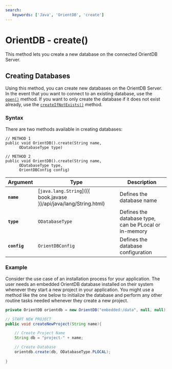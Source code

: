 ```yaml
---
search:
   keywords: ['Java', 'OrientDB', 'create']
---
```


# OrientDB - create()

This method lets you create a new database on the connected OrientDB Server.

## Creating Databases

Using this method, you can create new databases on the OrientDB Server.  In the event that you want to connect to an existing database, use the [`open()`](Java-Ref-OrientDB-open.md) method.  If you want to only create the database if it does not exist already, use the [`createIfNotExists()`](Java-REf-OrientDB-createIfNotExists.md) method.

### Syntax

There are two methods available in creating databases:

```
// METHOD 1
public void OrientDB().create(String name,
      ODatabaseType type)

// METHOD 2
public void OrientDB().create(String name,
      ODatabaseType type,
	  OrientDBConfig config)
```

| Argument | Type | Description |
|---|---|---|
| **`name`** | [`java.lang.String`]({{ book.javase }}/api/java/lang/String.html) | Defines the database name |
| **`type`** | `ODatabaseType` | Defines the database type, can be PLocal or in-memory |
| **`config`** | `OrientDBConfig` | Defines the database configuration |

### Example

Consider the use case of an installation process for your application.  The user needs an embedded OrientDB database installed on their system whenever they start a new project in your application.  You might use a method like the one below to initialize the database and perform any other routine tasks needed whenever they create a new project. 

```java
private OrientDB orientdb = new OrientDB("embedded:/data", null, null);

// START NEW PROJECT
public void createNewProject(String name){

	// Create Project Name
	String db = "project-" + name;

	// Create Database
	orientdb.create(db, ODatabaseType.PLOCAL);
		
}
```

